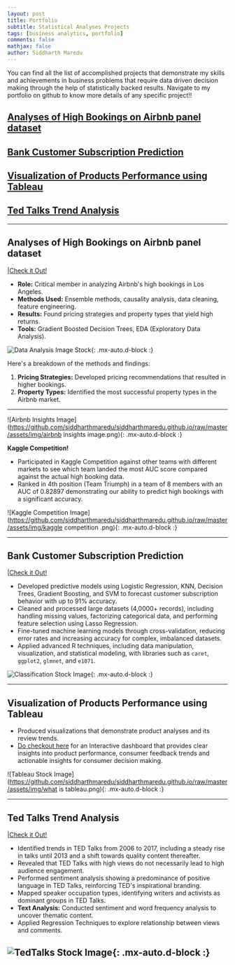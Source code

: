 ```yaml
---
layout: post
title: Portfolio
subtitle: Statistical Analyses Projects
tags: [business analytics, portfolio]
comments: false
mathjax: false
author: Siddharth Maredu
---
```

<p> You can find all the list of accomplished projects that demonstrate my skills and achievements in business problems that require data driven decision making through the help of statistically backed results. Navigate to my portfolio on github to know more details of any specific project!! </p>


## [Analyses of High Bookings on Airbnb panel dataset](#airbnb-analysis)
## [Bank Customer Subscription Prediction](#bank-customer-prediction)
## [Visualization of Products Performance using Tableau](#tableau-visualization)
## [Ted Talks Trend Analysis](#tedtalks-dataset-analysis)
---
<h2 id="airbnb-analysis">Analyses of High Bookings on Airbnb panel dataset</h2>|<a href="https://github.com/siddharthmaredu/Statistical-Analysis-Projects/tree/1ad8ba978672292a17f7bedeafc60c32be0ba7f1/Big%20Data%20Airbnb%20Bookings%20Project" target="_blank">Check it Out!</a>

- **Role:** Critical member in analyzing Airbnb's high bookings in Los Angeles.
- **Methods Used:** Ensemble methods, causality analysis, data cleaning, feature engineering.
- **Results:** Found pricing strategies and property types that yield high returns.
- **Tools:** Gradient Boosted Decision Trees, EDA (Exploratory Data Analysis).

![Data Analysis Image Stock](https://github.com/siddharthmaredu/siddharthmaredu.github.io/raw/master/assets/img/technology-7111798_1280.jpg){: .mx-auto.d-block :}

Here's a breakdown of the methods and findings:

1. **Pricing Strategies:** Developed pricing recommendations that resulted in higher bookings.
2. **Property Types:** Identified the most successful property types in the Airbnb market.

---

![Airbnb Insights Image](https://github.com/siddharthmaredu/siddharthmaredu.github.io/raw/master/assets/img/airbnb insights image.png){: .mx-auto.d-block :}

**Kaggle Competition!**  
- Participated in Kaggle Competition against other teams with different markets to see which team landed the most AUC score compared against the actual high booking data.  
- Ranked in 4th position (Team Triumph) in a team of 8 members with an AUC of 0.82897 demonstrating our ability to predict high bookings with a significant accuracy.

![Kaggle Competition Image](https://github.com/siddharthmaredu/siddharthmaredu.github.io/raw/master/assets/img/kaggle competition .png){: .mx-auto.d-block :}

---

<h2 id="bank-customer-prediction">Bank Customer Subscription Prediction</h2>|<a href="https://github.com/siddharthmaredu/Statistical-Analysis-Projects/tree/1ad8ba978672292a17f7bedeafc60c32be0ba7f1/Bank%20Customer%20Subscription%20Prediction%20Project" target="_blank">Check it Out!</a>

- Developed predictive models using Logistic Regression, KNN, Decision Trees, Gradient Boosting, and SVM to forecast customer subscription behavior with up to 91% accuracy.
- Cleaned and processed large datasets (4,0000+ records), including handling missing values, factorizing categorical data, and performing feature selection using Lasso Regression.
- Fine-tuned machine learning models through cross-validation, reducing error rates and increasing accuracy for complex, imbalanced datasets.
- Applied advanced R techniques, including data manipulation, visualization, and statistical modeling, with libraries such as `caret`, `ggplot2`, `glmnet`, and `e1071`.

![Classification Stock Image](https://github.com/siddharthmaredu/siddharthmaredu.github.io/raw/master/assets/img/text-classification-stock.png){: .mx-auto.d-block :}

---
<h2 id="tableau-visualization">Visualization of Products Performance using Tableau</h2>

- Produced visualizations that demonstrate product analyses and its review trends.
- <a href="https://public.tableau.com/app/profile/siddharth.maredu/viz/SiddharthExamStory/Story1?publish=yes" target="_blank">Do checkout here</a> for an Interactive dashboard that provides clear insights into product performance, consumer feedback trends and actionable insights for consumer decision making.

![Tableau Stock Image](https://github.com/siddharthmaredu/siddharthmaredu.github.io/raw/master/assets/img/what is tableau.png){: .mx-auto.d-block :}

---
<h2 id="tedtalks-dataset-analysis">Ted Talks Trend Analysis</h2>|<a href="https://github.com/siddharthmaredu/Statistical-Analysis-Projects/tree/1ad8ba978672292a17f7bedeafc60c32be0ba7f1/Ted%20Talks%20Trend%20Analysis%20Project" target="_blank">Check it Out!</a>

- Identified trends in TED Talks from 2006 to 2017, including a steady rise in talks until 2013 and a shift towards quality content thereafter.
- Revealed that TED Talks with high views do not necessarily lead to high audience engagement.
- Performed sentiment analysis showing a predominance of positive language in TED Talks, reinforcing TED's inspirational branding.
- Mapped speaker occupation types, identifying writers and activists as dominant groups in TED Talks.
- **Text Analysis:** Conducted sentiment and word frequency analysis to uncover thematic content.
- Applied Regression Techniques to explore relationship between views and comments.

![TedTalks Stock Image](https://github.com/siddharthmaredu/siddharthmaredu.github.io/raw/master/assets/img/TED-talk-2016.png){: .mx-auto.d-block :}
---

